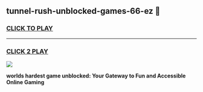 
## tunnel-rush-unblocked-games-66-ez 👋
<h3>
<a href="https://premium.freeplayer.one?title=tunnel-rush-unblocked-games-66-ez&ref=14F">CLICK TO PLAY</a></h3>
<hr>

<h3>
<a href="https://premium.freeplayer.one?title=tunnel-rush-unblocked-games-66-ez&ref=14F">CLICK 2 PLAY</a>
  
</h3>

<a href="https://premium.freeplayer.one?title=tunnel-rush-unblocked-games-66-ez&ref=12F/"><img src="https://clearcache.store/games.png"></a>


**worlds hardest game unblocked: Your Gateway to Fun and Accessible Online Gaming**
